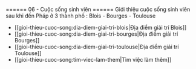 ====== 06 - Cuộc sống sinh viên ======
Giới thiệu cuộc sống sinh viên sau khi đến Pháp ở 3 thành phố : Blois - Bourges - Toulouse

- [[gioi-thieu-cuoc-song:dia-diem-giai-tri-blois|Địa điểm giải trí Blois]]
- [[gioi-thieu-cuoc-song:dia-diem-giai-tri-bourges|Địa điểm giải trí Bourges]]
- [[gioi-thieu-cuoc-song:dia-diem-giai-tri-toulouse|Địa điểm giải trí Toulouse]]
- [[gioi-thieu-cuoc-song:tim-viec-lam-them|Tìm việc làm thêm]]
